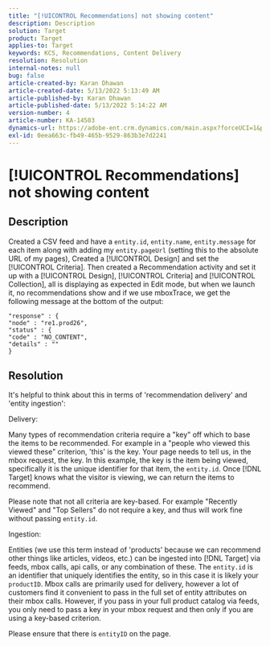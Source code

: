 ```yaml
---
title: "[!UICONTROL Recommendations] not showing content"
description: Description
solution: Target
product: Target
applies-to: Target
keywords: KCS, Recommendations, Content Delivery
resolution: Resolution
internal-notes: null
bug: false
article-created-by: Karan Dhawan
article-created-date: 5/13/2022 5:13:49 AM
article-published-by: Karan Dhawan
article-published-date: 5/13/2022 5:14:22 AM
version-number: 4
article-number: KA-14503
dynamics-url: https://adobe-ent.crm.dynamics.com/main.aspx?forceUCI=1&pagetype=entityrecord&etn=knowledgearticle&id=8914f075-7bd2-ec11-a7b5-00224809c101
exl-id: 0eea663c-fb49-465b-9529-863b3e7d2241
---
```

# [!UICONTROL Recommendations] not showing content

## Description


Created a CSV feed and have a `entity.id`, `entity.name`, `entity.message` for each item along with adding my `entity.pageUrl` (setting this to the absolute URL of my pages), Created a [!UICONTROL Design] and set the [!UICONTROL Criteria]. Then created a Recommendation activity and set it up with a [!UICONTROL Design], [!UICONTROL Criteria] and [!UICONTROL Collection], all is displaying as expected in Edit mode, but when we launch it, no recommendations show and if we use mboxTrace, we get the following message at the bottom of the output:


```
"response" : {
"node" : "re1.prod26",
"status" : {
"code" : "NO_CONTENT",
"details" : ""
}
```

## Resolution


It's helpful to think about this in terms of 'recommendation delivery' and 'entity ingestion':



Delivery:

Many types of recommendation criteria require a "key" off which to base the items to be recommended. For example in a "people who viewed this viewed these" criterion, 'this' is the key. Your page needs to tell us, in the mbox request, the key. In this example, the key is the item being viewed, specifically it is the unique identifier for that item, the `entity.id`. Once [!DNL Target] knows what the visitor is viewing, we can return the items to recommend.

Please note that not all criteria are key-based. For example "Recently Viewed" and "Top Sellers" do not require a key, and thus will work fine without passing `entity.id`.


Ingestion:

Entities (we use this term instead of 'products' because we can recommend other things like articles, videos, etc.) can be ingested into [!DNL Target] via feeds, mbox calls, api calls, or any combination of these. The `entity.id` is an identifier that uniquely identifies the entity, so in this case it is likely your `productID`. Mbox calls are primarily used for delivery, however a lot of customers find it convenient to pass in the full set of entity attributes on their mbox calls. However, if you pass in your full product catalog via feeds, you only need to pass a key in your mbox request and then only if you are using a key-based criterion.



Please ensure that there is `entityID` on the page.
